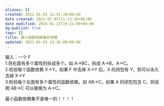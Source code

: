 ```yaml
---
aliases: []
created: 2022-01-03 11:41:28+08:00
date created: 2023-07-05T11:13:20+08:00
date modified: 2024-01-13T19:21:09+08:00
dg-publish: true
tags: []
title: 最小函数依赖集的求解
updated: 2022-01-03 13:26:08+08:00
---
```


输入：一个 F  
1.将右面有多个属性的拆成多个。如 A-\>BC，拆成 A-\>B，A-\>C。  
2.检验每个函数依赖 X-\>Y。如果 F 中去掉 X-\>Y 后，X 的闭包有 Y，则可以永久去掉 X-\>Y  
3.检验每个左面有多个属性的函数依赖。如 AB-\>C，如果 A 的闭包包含 C，则说明 AB-\>C 可以替换为 A-\>C。

最小函数依赖集不是唯一的！！！！